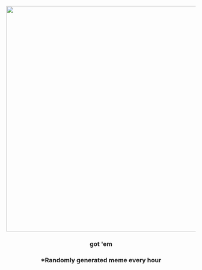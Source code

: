 <p align="center">
        <img src="https://i.redd.it/aqyzgchfet0a1.jpg" width="600" height="600">
        </p>
        <h3 align="center">got 'em</h3>
        <h3 align="center">*Randomly generated meme every hour</h3>
    